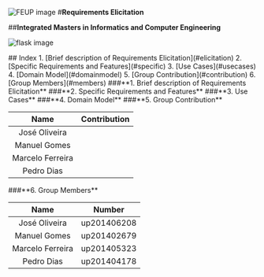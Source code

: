 ![FEUP image](https://sigarra.up.pt/feup/pt/WEB_GESSI_DOCS.download_file?p_name=F-370784536/logo_cores_oficiais.jpg)
#**Requirements Elicitation**

##**Integrated Masters in Informatics and Computer Engineering**

![flask image](http://flask.pocoo.org/static/logo/flask.png)

<a name="index"/>
## Index
1. [Brief description of Requirements Elicitation](#elicitation)
2. [Specific Requirements and Features](#specific)
3. [Use Cases](#usecases)
4. [Domain Model](#domainmodel)
5. [Group Contribution](#contribution)
6. [Group Members](#members)

<a name="elicitation"/>
###**1. Brief description of Requirements Elicitation**





<a name="specific"/>
###**2. Specific Requirements and Features**







<a name="usecases"/>
###**3. Use Cases**







<a name="domainmodel"/>
###**4. Domain Model**







<a name="contribution"/>
###**5. Group Contribution**

|Name|Contribution|
| :---: | :---: |
|José Oliveira| |
|Manuel Gomes| |
|Marcelo Ferreira| |
|Pedro Dias| |

<a name="members"/>
###**6. Group Members**

|Name|Number|
| :---: | :---: |
|José Oliveira|up201406208|
|Manuel Gomes|up201402679 |
|Marcelo Ferreira|up201405323|
|Pedro Dias|up201404178|
